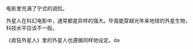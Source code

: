 电影里充满了宁式的调侃。

外星人在科幻电影中，通常都是异样的强大。毕竟能穿越光年来地球的外星生物，科技水平应该不一般。

《疯狂外星人》里的外星人也遵循同样地设定。da















<!--stackedit_data:
eyJoaXN0b3J5IjpbLTE4OTQ2NjUzNTQsNTY1NDE5MzUzLC00MD
Q1MzgyMCwxMzY1NjYyNzk3LDE5MDExMDA4ODNdfQ==
-->